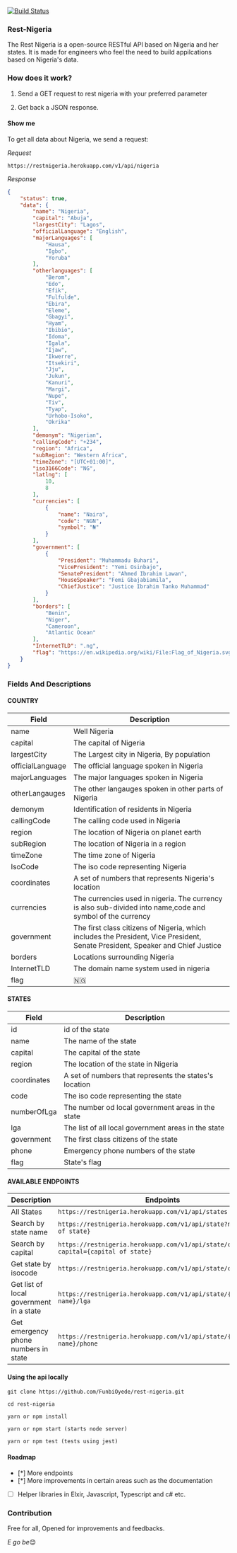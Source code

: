 [![Build Status](https://travis-ci.org/FunbiOyede/rest-nigeria.svg?branch=master)](https://travis-ci.org/FunbiOyede/rest-nigeria)

### Rest-Nigeria 

The Rest Nigeria is a open-source RESTful API based on Nigeria and her states. It is made for engineers who feel the need to build appilcations based on Nigeria's data.

### How does it work?

 1. Send a GET request to rest nigeria with your preferred parameter

 2. Get back a JSON response.

#### Show me
 To get all data about Nigeria, we send a request:

_Request_

`https://restnigeria.herokuapp.com/v1/api/nigeria`

_Response_

```json
{
    "status": true,
    "data": {
        "name": "Nigeria",
        "capital": "Abuja",
        "largestCity": "Lagos",
        "officialLanguage": "English",
        "majorLanguages": [
            "Hausa",
            "Igbo",
            "Yoruba"
        ],
        "otherlanguages": [
            "Berom",
            "Edo",
            "Efik",
            "Fulfulde",
            "Ebira",
            "Eleme",
            "Gbagyi",
            "Hyam",
            "Ibibio",
            "Idoma",
            "Igala",
            "Ijaw",
            "Ikwerre",
            "Itsekiri",
            "Jju",
            "Jukun",
            "Kanuri",
            "Margi",
            "Nupe",
            "Tiv",
            "Tyap",
            "Urhobo-Isoko",
            "Okrika"
        ],
        "demonym": "Nigerian",
        "callingCode": "+234",
        "region": "Africa",
        "subRegion": "Western Africa",
        "timeZone": "[UTC+01:00]",
        "iso3166Code": "NG",
        "latlng": [
            10,
            8
        ],
        "currencies": [
            {
                "name": "Naira",
                "code": "NGN",
                "symbol": "₦"
            }
        ],
        "government": [
            {
                "President": "Muhammadu Buhari",
                "VicePresident": "Yemi Osinbajo",
                "SenatePresident": "Ahmed Ibrahim Lawan",
                "HouseSpeaker": "Femi Gbajabiamila",
                "ChiefJustice": "Justice Ibrahim Tanko Muhammad"
            }
        ],
        "borders": [
            "Benin",
            "Niger",
            "Cameroon",
            "Atlantic Ocean"
        ],
        "InternetTLD": ".ng",
        "flag": "https://en.wikipedia.org/wiki/File:Flag_of_Nigeria.svg"
    }
}
```

 ### Fields And Descriptions

  #### COUNTRY

  | Field            | Description                                                                                                                    |
  | ---------------- | ------------------------------------------------------------------------------------------------------------------------------ |
  | name             | Well Nigeria                                                                                                                   |
  | capital          | The capital of Nigeria                                                                                                         |
  | largestCity      | The Largest city in Nigeria, By population                                                                                     |
  | officialLanguage | The official language spoken in Nigeria                                                                                        |
  | majorLanguages   | The major languages spoken in Nigeria                                                                                          |
  | otherLangauges   | The other langauges spoken in other parts of Nigeria                                                                           |
  | demonym          | Identification of residents in Nigeria                                                                                         |
  | callingCode      | The calling code used in Nigeria                                                                                               |
  | region           | The location of Nigeria on planet earth                                                                                        |
  | subRegion        | The location of Nigeria in a region                                                                                            |
  | timeZone         | The time zone of Nigeria                                                                                                       |
  | IsoCode          | The iso code representing Nigeria                                                                                              |
  | coordinates      | A set of numbers that represents Nigeria's location                                                                            |
  | currencies       | The currencies used in nigeria. The currency is also sub-divided into name,code and symbol of the currency                     |
  | government       | The first class citizens of Nigeria, which includes the President, Vice President, Senate President, Speaker and Chief Justice |
  | borders          | Locations surrounding Nigeria                                                                                                  |
  | InternetTLD      | The domain name system used in nigeria                                                                                         |
  | flag             | 🇳🇬                                                                                                                             |


  #### STATES

  | Field       | Description                                            |
  | ----------- | ------------------------------------------------------ |
  | id          | id of the state                                        |
  | name        | The name of the state                                  |
  | capital     | The capital of the state                               |
  | region      | The location of the state in Nigeria                   |
  | coordinates | A set of numbers that represents the states's location |
  | code        | The iso code representing the state                    |
  | numberOfLga | The number od local government areas in the state      |
  | lga         | The list of all local government areas in the state    |
  | government  | The first class citizens of the state                  |
  | phone       | Emergency phone numbers of the state                   |
  | flag        | State's flag                                           |

 

 #### AVAILABLE ENDPOINTS


| Description       | Endpoints                                            |
| ----------- | ------------------------------------------------------ |
| All States      | `https://restnigeria.herokuapp.com/v1/api/states`                                        |
| Search by state name  | `https://restnigeria.herokuapp.com/v1/api/state?name={name of state}`                                  |
| Search by capital     | `https://restnigeria.herokuapp.com/v1/api/state/capital?capital={capital of state}`                             |
| Get state by isocode      | `https://restnigeria.herokuapp.com/v1/api/state/code/{code}`                  |
| Get list of local government in a state | `https://restnigeria.herokuapp.com/v1/api/state/{state name}/lga` |
| Get emergency phone numbers in state       | `https://restnigeria.herokuapp.com/v1/api/state/{state name}/phone`                 |



#### Using the api locally

`git clone https://github.com/FunbiOyede/rest-nigeria.git`

`cd rest-nigeria`

`yarn or npm install`

`yarn or npm start (starts node server)`

`yarn or npm test (tests using jest)`



#### Roadmap

- [*] More endpoints
- [*] More improvements in certain areas such as the documentation
- [ ] Helper libraries in Elxir, Javascript, Typescript and c# etc.

### Contribution

Free for all, Opened for improvements and feedbacks.

*E go be*😊
